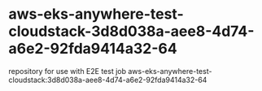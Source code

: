 # aws-eks-anywhere-test-cloudstack-3d8d038a-aee8-4d74-a6e2-92fda9414a32-64
repository for use with E2E test job aws-eks-anywhere-test-cloudstack:3d8d038a-aee8-4d74-a6e2-92fda9414a32-64
